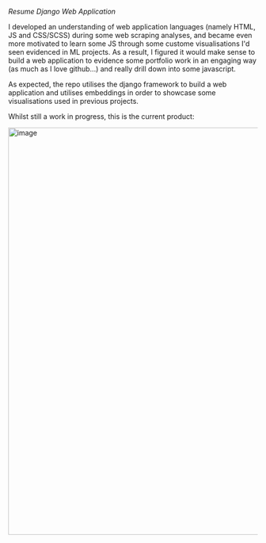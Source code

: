 *Resume Django Web Application*

I developed an understanding of web application languages (namely HTML, JS and CSS/SCSS) during some web scraping analyses, 
and became even more motivated to learn some JS through some custome visualisations I'd seen evidenced in ML projects. As a result, I figured it would make sense to build a web application to evidence some portfolio work in an engaging way (as much as I love github...) and really drill down into some javascript. 

As expected, the repo utilises the django framework to build a web application and utilises embeddings in order to showcase some visualisations used in previous projects.

Whilst still a work in progress, this is the current product:

<img width="822" alt="image" src="https://github.com/matthewdmdolan/resume-django-web-application/assets/60691539/3de660c5-4f44-4e42-85b1-0d71e50fd489">




